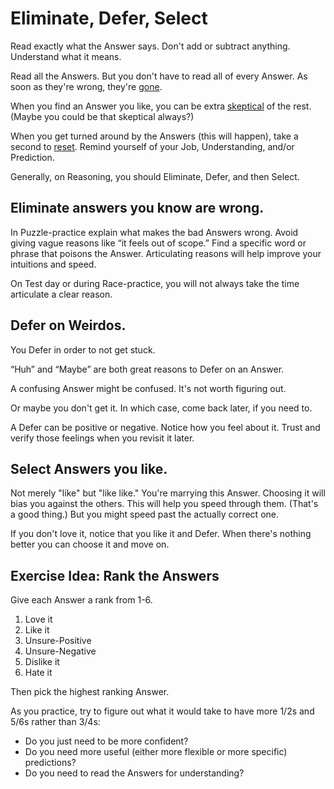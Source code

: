 # Eliminate, Defer, Select

Read exactly what the Answer says. Don't add or subtract anything. Understand what it means.

Read all the Answers. But you don't have to read all of every Answer. As soon as they're wrong, they're [gone][1].

When you find an Answer you like, you can be extra [skeptical][2] of the rest. (Maybe you could be that skeptical always?)

When you get turned around by the Answers (this will happen), take a second to [reset]. Remind yourself of your Job, Understanding, and/or Prediction.

Generally, on Reasoning, you should Eliminate, Defer, and then Select.

## Eliminate answers you know are wrong.

In Puzzle-practice explain what makes the bad Answers wrong. Avoid giving vague reasons like “it feels out of scope.” Find a specific word or phrase that poisons the Answer. Articulating reasons will help improve your intuitions and speed.

On Test day or during Race-practice, you will not always take the time articulate a clear reason.

## Defer on Weirdos.

You Defer in order to not get stuck.

“Huh” and “Maybe” are both great reasons to Defer on an Answer.

A confusing Answer might be confused. It's not worth figuring out.

Or maybe you don't get it. In which case, come back later, if you need to.

A Defer can be positive or negative. Notice how you feel about it. Trust and verify those feelings when you revisit it later.

## Select Answers you like.

Not merely "like" but "like like." You're marrying this Answer. Choosing it will bias you against the others. This will help you speed through them. (That's a good thing.) But you might speed past the actually correct one.

If you don't love it, notice that you like it and Defer. When there's nothing better you can choose it and move on.

## Exercise Idea: Rank the Answers

Give each Answer a rank from 1-6.
1. Love it
2. Like it
3. Unsure-Positive
4. Unsure-Negative
5. Dislike it
6. Hate it

Then pick the highest ranking Answer.

As you practice, try to figure out what it would take to have more 1/2s and 5/6s rather than 3/4s: 
- Do you just need to be more confident? 
- Do you need more useful (either more flexible or more specific) predictions? 
- Do you need to read the Answers for understanding?

[1]: ../resources/confuse.html#ruthless
[2]: ../resources/confuse.html#skeptical
[reset]: ../time/slow.md#reset
